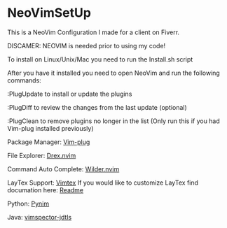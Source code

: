 # NeoVimSetUp
This is a NeoVim Configuration I made for a client on Fiverr.

DISCAMER: NEOVIM is needed prior to using my code!

To install on Linux/Unix/Mac you need to run the Install.sh script

After you have it installed you need to open NeoVim and run the following commands:

:PlugUpdate to install or update the plugins

:PlugDiff to review the changes from the last update (optional)

:PlugClean to remove plugins no longer in the list (Only run this if you had Vim-plug installed previously)



Package Manager: [Vim-plug](https://github.com/junegunn/vim-plug) 

File Explorer: [Drex.nvim](https://github.com/TheBlob42/drex.nvim) 

Command Auto Complete: [Wilder.nvim](https://github.com/gelguy/wilder.nvim)

LayTex Support: [Vimtex](https://github.com/lervag/vimtex) 
If you would like to customize LayTex find documation here: [Readme](https://github.com/lervag/vimtex?tab=readme-ov-file#configuration)

Python: [Pynim](https://github.com/neovim/pynvim)

Java: [vimspector-jdtls](https://github.com/elementdavv/vimspector-jdtls)
